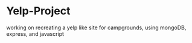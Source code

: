 # Yelp-Project
working on recreating a yelp like site for campgrounds, using mongoDB, express, and javascript
